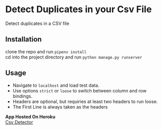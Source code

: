 # Detect Duplicates in your Csv File
Detect duplicates in a CSV file

## Installation 
clone the repo and run ```pipenv install```  
cd into the project directory and run ```python manage.py runserver```

## Usage  
* Navigate to ```localhost``` and load test data.  
* Use options ```strict``` or ```loose``` to switch between column and row bindings.  
* Headers are optional, but requiries at least two headers to run loose.   
* The First Line is always taken as the headers

**App Hosted On Heroku**  
[Csv Detector](http://csvdetector.herokuapp.com)
